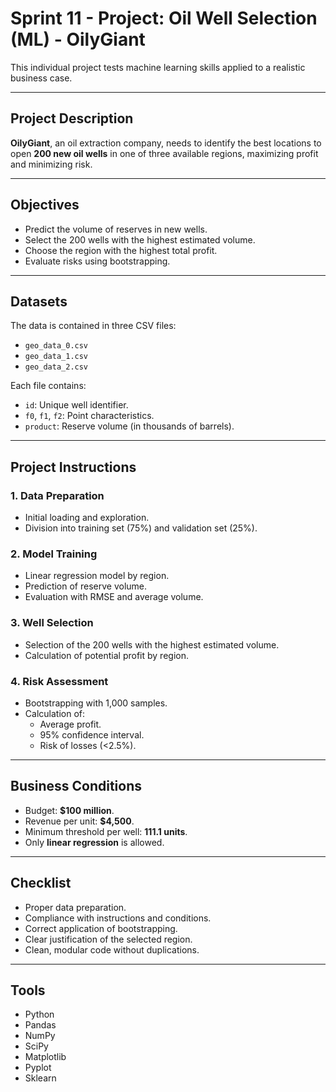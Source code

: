 # Sprint 11 - Project: Oil Well Selection (ML) - OilyGiant

This individual project tests machine learning skills applied to a realistic business case.

---

## Project Description

**OilyGiant**, an oil extraction company, needs to identify the best locations to open **200 new oil wells** in one of three available regions, maximizing profit and minimizing risk.

---

## Objectives

- Predict the volume of reserves in new wells.
- Select the 200 wells with the highest estimated volume.
- Choose the region with the highest total profit.
- Evaluate risks using bootstrapping.

---

## Datasets

The data is contained in three CSV files:

- `geo_data_0.csv`
- `geo_data_1.csv`
- `geo_data_2.csv`

Each file contains:

- `id`: Unique well identifier.
- `f0`, `f1`, `f2`: Point characteristics.
- `product`: Reserve volume (in thousands of barrels).

---

## Project Instructions

### 1. Data Preparation
- Initial loading and exploration.
- Division into training set (75%) and validation set (25%).

### 2. Model Training
- Linear regression model by region.
- Prediction of reserve volume.
- Evaluation with RMSE and average volume.

### 3. Well Selection
- Selection of the 200 wells with the highest estimated volume.
- Calculation of potential profit by region.

### 4. Risk Assessment
- Bootstrapping with 1,000 samples.
- Calculation of:
  - Average profit.
  - 95% confidence interval.
  - Risk of losses (<2.5%).

---

## Business Conditions

- Budget: **$100 million**.
- Revenue per unit: **$4,500**.
- Minimum threshold per well: **111.1 units**.
- Only **linear regression** is allowed.

---

## Checklist

- Proper data preparation.
- Compliance with instructions and conditions.
- Correct application of bootstrapping.
- Clear justification of the selected region.
- Clean, modular code without duplications.

---

## Tools

- Python
- Pandas
- NumPy
- SciPy
- Matplotlib
- Pyplot
- Sklearn

